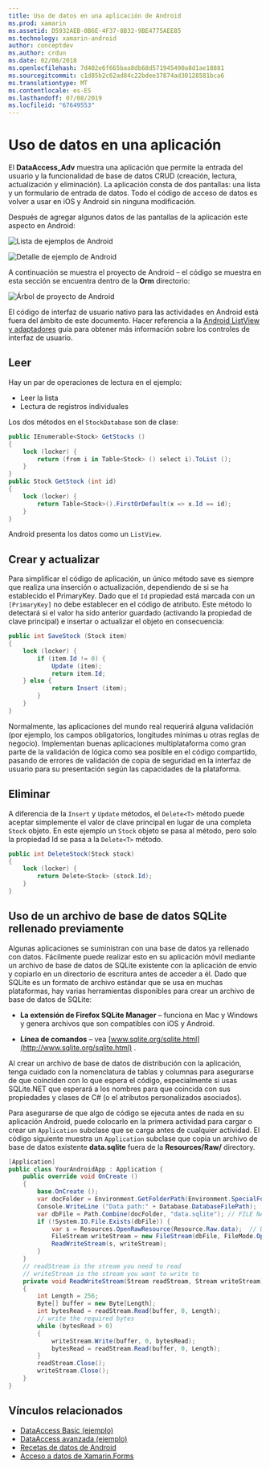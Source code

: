 ```yaml
---
title: Uso de datos en una aplicación de Android
ms.prod: xamarin
ms.assetid: D5932AEB-0B6E-4F37-8B32-9BE4775AEE85
ms.technology: xamarin-android
author: conceptdev
ms.author: crdun
ms.date: 02/08/2018
ms.openlocfilehash: 7d402e6f665baa8db68d571945490a8d1ae18881
ms.sourcegitcommit: c1d85b2c62ad84c22bdee37874ad30128581bca6
ms.translationtype: MT
ms.contentlocale: es-ES
ms.lasthandoff: 07/08/2019
ms.locfileid: "67649553"
---
```

# <a name="using-data-in-an-app"></a>Uso de datos en una aplicación

El **DataAccess_Adv** muestra una aplicación que permite la entrada del usuario y la funcionalidad de base de datos CRUD (creación, lectura, actualización y eliminación). La aplicación consta de dos pantallas: una lista y un formulario de entrada de datos. Todo el código de acceso de datos es volver a usar en iOS y Android sin ninguna modificación.

Después de agregar algunos datos de las pantallas de la aplicación este aspecto en Android:

![Lista de ejemplos de Android](using-data-in-an-app-images/image11.png "lista de ejemplos de Android")

![Detalle de ejemplo de Android](using-data-in-an-app-images/image12.png "detalle de ejemplo de Android")

A continuación se muestra el proyecto de Android &ndash; el código se muestra en esta sección se encuentra dentro de la **Orm** directorio:

![Árbol de proyecto de Android](using-data-in-an-app-images/image14.png "árbol de proyecto de Android")

El código de interfaz de usuario nativo para las actividades en Android está fuera del ámbito de este documento. Hacer referencia a la [Android ListView y adaptadores](~/android/user-interface/layouts/list-view/index.md) guía para obtener más información sobre los controles de interfaz de usuario.

## <a name="read"></a>Leer

Hay un par de operaciones de lectura en el ejemplo:

-  Leer la lista
-  Lectura de registros individuales

Los dos métodos en el `StockDatabase` son de clase:

```csharp
public IEnumerable<Stock> GetStocks ()
{
    lock (locker) {
        return (from i in Table<Stock> () select i).ToList ();
    }
}
public Stock GetStock (int id)
{
    lock (locker) {
        return Table<Stock>().FirstOrDefault(x => x.Id == id);
    }
}
```

Android presenta los datos como un `ListView`.

## <a name="create-and-update"></a>Crear y actualizar

Para simplificar el código de aplicación, un único método save es siempre que realiza una inserción o actualización, dependiendo de si se ha establecido el PrimaryKey. Dado que el `Id` propiedad está marcada con un `[PrimaryKey]` no debe establecer en el código de atributo. Este método lo detectará si el valor ha sido anterior guardado (activando la propiedad de clave principal) e insertar o actualizar el objeto en consecuencia:

```csharp
public int SaveStock (Stock item)
{
    lock (locker) {
        if (item.Id != 0) {
            Update (item);
            return item.Id;
    } else {
            return Insert (item);
        }
    }
}
```

Normalmente, las aplicaciones del mundo real requerirá alguna validación (por ejemplo, los campos obligatorios, longitudes mínimas u otras reglas de negocio). Implementan buenas aplicaciones multiplataforma como gran parte de la validación de lógica como sea posible en el código compartido, pasando de errores de validación de copia de seguridad en la interfaz de usuario para su presentación según las capacidades de la plataforma.

## <a name="delete"></a>Eliminar

A diferencia de la `Insert` y `Update` métodos, el `Delete<T>` método puede aceptar simplemente el valor de clave principal en lugar de una completa `Stock` objeto. En este ejemplo un `Stock` objeto se pasa al método, pero solo la propiedad Id se pasa a la `Delete<T>` método.

```csharp
public int DeleteStock(Stock stock)
{
    lock (locker) {
        return Delete<Stock> (stock.Id);
    }
}
```

## <a name="using-a-pre-populated-sqlite-database-file"></a>Uso de un archivo de base de datos SQLite rellenado previamente

Algunas aplicaciones se suministran con una base de datos ya rellenado con datos. Fácilmente puede realizar esto en su aplicación móvil mediante un archivo de base de datos de SQLite existente con la aplicación de envío y copiarlo en un directorio de escritura antes de acceder a él. Dado que SQLite es un formato de archivo estándar que se usa en muchas plataformas, hay varias herramientas disponibles para crear un archivo de base de datos de SQLite:

-   **La extensión de Firefox SQLite Manager** &ndash; funciona en Mac y Windows y genera archivos que son compatibles con iOS y Android.

-   **Línea de comandos** &ndash; vea [www.sqlite.org/sqlite.html](http://www.sqlite.org/sqlite.html) .

Al crear un archivo de base de datos de distribución con la aplicación, tenga cuidado con la nomenclatura de tablas y columnas para asegurarse de que coinciden con lo que espera el código, especialmente si usas SQLite.NET que esperará a los nombres para que coincida con sus propiedades y clases de C# (o el atributos personalizados asociados).

Para asegurarse de que algo de código se ejecuta antes de nada en su aplicación Android, puede colocarlo en la primera actividad para cargar o crear un `Application` subclase que se carga antes de cualquier actividad. El código siguiente muestra un `Application` subclase que copia un archivo de base de datos existente **data.sqlite** fuera de la **Resources/Raw/** directory.

```csharp
[Application]
public class YourAndroidApp : Application {
    public override void OnCreate ()
    {
        base.OnCreate ();
        var docFolder = Environment.GetFolderPath(Environment.SpecialFolder.Personal);
        Console.WriteLine ("Data path:" + Database.DatabaseFilePath);
        var dbFile = Path.Combine(docFolder, "data.sqlite"); // FILE NAME TO USE WHEN COPIED
        if (!System.IO.File.Exists(dbFile)) {
            var s = Resources.OpenRawResource(Resource.Raw.data);  // DATA FILE RESOURCE ID
            FileStream writeStream = new FileStream(dbFile, FileMode.OpenOrCreate, FileAccess.Write);
            ReadWriteStream(s, writeStream);
        }
    }
    // readStream is the stream you need to read
    // writeStream is the stream you want to write to
    private void ReadWriteStream(Stream readStream, Stream writeStream)
    {
        int Length = 256;
        Byte[] buffer = new Byte[Length];
        int bytesRead = readStream.Read(buffer, 0, Length);
        // write the required bytes
        while (bytesRead > 0)
        {
            writeStream.Write(buffer, 0, bytesRead);
            bytesRead = readStream.Read(buffer, 0, Length);
        }
        readStream.Close();
        writeStream.Close();
    }
}
```


## <a name="related-links"></a>Vínculos relacionados

- [DataAccess Basic (ejemplo)](https://github.com/xamarin/mobile-samples/tree/master/DataAccess/Basic)
- [DataAccess avanzada (ejemplo)](https://github.com/xamarin/mobile-samples/tree/master/DataAccess/Advanced)
- [Recetas de datos de Android](https://github.com/xamarin/recipes/tree/master/Recipes/android/data)
- [Acceso a datos de Xamarin.Forms](~/xamarin-forms/data-cloud/data/databases.md)
